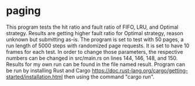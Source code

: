 # paging

This program tests the hit ratio and fault ratio of FIFO, LRU, and Optimal strategy. Results are getting higher fault ratio for Optimal strategy, reason unknown but submitting as-is. The program is set to test with 50 pages, a run length of 5000 steps with randomized page requests. It is set to have 10 frames for each test. In order to change those parameters, the respective numbers can be changed in src/main.rs on lines 144, 146, 148, and 150. Results for my own run can be found in the file named result. Program can be run by installing Rust and Cargo https://doc.rust-lang.org/cargo/getting-started/installation.html then using the command "cargo run".
